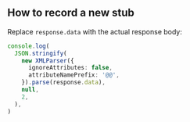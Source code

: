 ## How to record a new stub

Replace `response.data` with the actual response body:

```typescript
console.log(
  JSON.stringify(
    new XMLParser({
      ignoreAttributes: false,
      attributeNamePrefix: '@@',
    }).parse(response.data),
    null,
    2,
  ),
)
```
